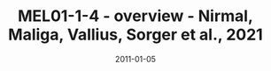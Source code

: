---
title: MEL01-1-4 - overview - Nirmal, Maliga, Vallius, Sorger et al., 2021
image: https://labsyspharm.github.io/HTA-MELATLAS-1/images/thumbnail-MEL01-1-4-overview.jpg
date: '2011-01-05'
minerva_link: https://labsyspharm.github.io/HTA-MELATLAS-1/stories/MEL01-1-4-overview.html
info_link: null
show_page_link: false
---